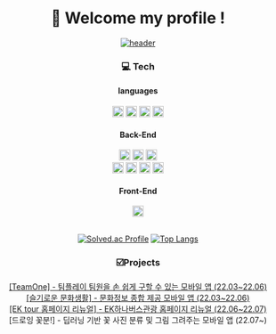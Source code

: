 <div align="center">

# 👋 Welcome my profile !

[![header](https://capsule-render.vercel.app/api?type=rounded&color=auto&height=100&section=header&text=I'm&nbsp;back-end&nbsp;developer&nbsp;aspirant.&fontSize=30&animation=twinkling)](https://mopil.tistory.com)

### 💻 Tech
#### languages
<img src="https://img.shields.io/badge/Java-007396?style=plastic&logo=Java&logoColor=white" height=20px/>
<img src="https://img.shields.io/badge/Kotlin-7F52FF?style=plastic&logo=kotlin&logoColor=white" height=20px/>
<img src="https://img.shields.io/badge/Python-3776AB?style=plastic&logo=python&logoColor=white" height=20px/>
<img src="https://img.shields.io/badge/JavaScript-F7DF1E?style=plastic&logo=javascript&logoColor=white" height=20px/>

<br>
  
#### Back-End

<img src="https://img.shields.io/badge/Spring Boot-6DB33F?style=plastic&logo=springboot&logoColor=white" height=20px/> 
<img src="https://img.shields.io/badge/Spring Data JPA-6DB33F?style=plastic&logo=spring&logoColor=white" height=20px/>
<img src="https://img.shields.io/badge/Thymeleaf-005F0F?style=plastic&logo=thymeleaf&logoColor=white" height=20px/>
  
<br>
<img src="https://img.shields.io/badge/AWS Lambda-FF9900?style=plastic&logo=awslambda&logoColor=white" height=20px/>
<img src="https://img.shields.io/badge/AWS RDS-FF9900?style=plastic&logo=amazon&logoColor=white" height=20px/>
<img src="https://img.shields.io/badge/AWS EC2-FF9900?style=plastic&logo=amazon&logoColor=white" height=20px/> 
<img src="https://img.shields.io/badge/MySQL-4479A1?style=plastic&logo=mysql&logoColor=white" height=20px/> 
<br>
  
#### Front-End
<img src="https://img.shields.io/badge/Android-3DDC84?style=plastic&logo=androidstudio&logoColor=white" height=20px/>
<br>
<br>

  [![Solved.ac Profile](http://mazassumnida.wtf/api/v2/generate_badge?boj=mopil1102)](https://solved.ac/mopil1102/)
[![Top Langs](https://github-readme-stats.vercel.app/api/top-langs/?username=mopil&layout=compact)](https://github.com/mopil)
  
### ☑️Projects
  [[TeamOne] - 팀플레이 팀원을 손 쉽게 구할 수 있는 모바일 앱 (22.03~22.06)](https://mopil.tistory.com/53?category=1013034) <br>
  [[슬기로운 문화생활] - 문화정보 종합 제공 모바일 앱 (22.03~22.06)](https://mopil.tistory.com/49?category=1028808) <br>
  [[EK tour 홈페이지 리뉴얼] - EK하나버스관광 홈페이지 리뉴얼 (22.06~22.07)](https://github.com/ek-tour-renewal) <br>
  [드로잉 꽃분!] - 딥러닝 기반 꽃 사진 분류 및 그림 그려주는 모바일 앱 (22.07~)

</div>

